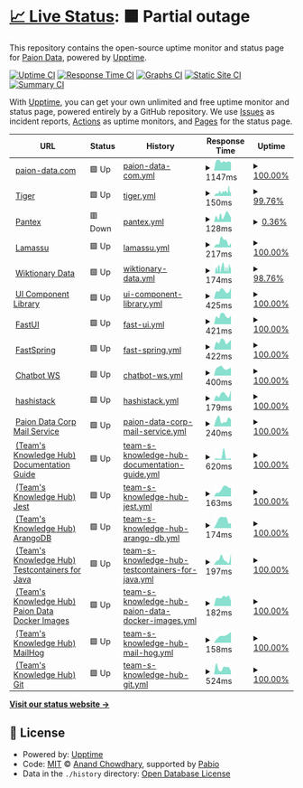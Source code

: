 # [📈 Live Status](https://status.paion-data.dev): <!--live status--> **🟧 Partial outage**

This repository contains the open-source uptime monitor and status page for [Paion Data](https://nexusgraph.com/), powered by [Upptime](https://github.com/upptime/upptime).

[![Uptime CI](https://github.com/paion-data/service-status/workflows/Uptime%20CI/badge.svg)](https://github.com/paion-data/service-status/actions?query=workflow%3A%22Uptime+CI%22)
[![Response Time CI](https://github.com/paion-data/service-status/workflows/Response%20Time%20CI/badge.svg)](https://github.com/paion-data/service-status/actions?query=workflow%3A%22Response+Time+CI%22)
[![Graphs CI](https://github.com/paion-data/service-status/workflows/Graphs%20CI/badge.svg)](https://github.com/paion-data/service-status/actions?query=workflow%3A%22Graphs+CI%22)
[![Static Site CI](https://github.com/paion-data/service-status/workflows/Static%20Site%20CI/badge.svg)](https://github.com/paion-data/service-status/actions?query=workflow%3A%22Static+Site+CI%22)
[![Summary CI](https://github.com/paion-data/service-status/workflows/Summary%20CI/badge.svg)](https://github.com/paion-data/service-status/actions?query=workflow%3A%22Summary+CI%22)

With [Upptime](https://upptime.js.org), you can get your own unlimited and free uptime monitor and status page, powered entirely by a GitHub repository. We use [Issues](https://github.com/paion-data/service-status/issues) as incident reports, [Actions](https://github.com/paion-data/service-status/actions) as uptime monitors, and [Pages](https://status.paion-data.dev) for the status page.

<!--start: status pages-->
<!-- This summary is generated by Upptime (https://github.com/upptime/upptime) -->
<!-- Do not edit this manually, your changes will be overwritten -->
<!-- prettier-ignore -->
| URL | Status | History | Response Time | Uptime |
| --- | ------ | ------- | ------------- | ------ |
| <img alt="" src="https://icons.duckduckgo.com/ip3/paion-data.com.ico" height="13"> [paion-data.com](https://paion-data.com/) | 🟩 Up | [paion-data-com.yml](https://github.com/paion-data/service-status/commits/HEAD/history/paion-data-com.yml) | <details><summary><img alt="Response time graph" src="./graphs/paion-data-com/response-time-week.png" height="20"> 1147ms</summary><br><a href="https://status.paion-data.dev/history/paion-data-com"><img alt="Response time 1130" src="https://img.shields.io/endpoint?url=https%3A%2F%2Fraw.githubusercontent.com%2Fpaion-data%2Fservice-status%2FHEAD%2Fapi%2Fpaion-data-com%2Fresponse-time.json"></a><br><a href="https://status.paion-data.dev/history/paion-data-com"><img alt="24-hour response time 1195" src="https://img.shields.io/endpoint?url=https%3A%2F%2Fraw.githubusercontent.com%2Fpaion-data%2Fservice-status%2FHEAD%2Fapi%2Fpaion-data-com%2Fresponse-time-day.json"></a><br><a href="https://status.paion-data.dev/history/paion-data-com"><img alt="7-day response time 1147" src="https://img.shields.io/endpoint?url=https%3A%2F%2Fraw.githubusercontent.com%2Fpaion-data%2Fservice-status%2FHEAD%2Fapi%2Fpaion-data-com%2Fresponse-time-week.json"></a><br><a href="https://status.paion-data.dev/history/paion-data-com"><img alt="30-day response time 1117" src="https://img.shields.io/endpoint?url=https%3A%2F%2Fraw.githubusercontent.com%2Fpaion-data%2Fservice-status%2FHEAD%2Fapi%2Fpaion-data-com%2Fresponse-time-month.json"></a><br><a href="https://status.paion-data.dev/history/paion-data-com"><img alt="1-year response time 1130" src="https://img.shields.io/endpoint?url=https%3A%2F%2Fraw.githubusercontent.com%2Fpaion-data%2Fservice-status%2FHEAD%2Fapi%2Fpaion-data-com%2Fresponse-time-year.json"></a></details> | <details><summary><a href="https://status.paion-data.dev/history/paion-data-com">100.00%</a></summary><a href="https://status.paion-data.dev/history/paion-data-com"><img alt="All-time uptime 94.16%" src="https://img.shields.io/endpoint?url=https%3A%2F%2Fraw.githubusercontent.com%2Fpaion-data%2Fservice-status%2FHEAD%2Fapi%2Fpaion-data-com%2Fuptime.json"></a><br><a href="https://status.paion-data.dev/history/paion-data-com"><img alt="24-hour uptime 100.00%" src="https://img.shields.io/endpoint?url=https%3A%2F%2Fraw.githubusercontent.com%2Fpaion-data%2Fservice-status%2FHEAD%2Fapi%2Fpaion-data-com%2Fuptime-day.json"></a><br><a href="https://status.paion-data.dev/history/paion-data-com"><img alt="7-day uptime 100.00%" src="https://img.shields.io/endpoint?url=https%3A%2F%2Fraw.githubusercontent.com%2Fpaion-data%2Fservice-status%2FHEAD%2Fapi%2Fpaion-data-com%2Fuptime-week.json"></a><br><a href="https://status.paion-data.dev/history/paion-data-com"><img alt="30-day uptime 100.00%" src="https://img.shields.io/endpoint?url=https%3A%2F%2Fraw.githubusercontent.com%2Fpaion-data%2Fservice-status%2FHEAD%2Fapi%2Fpaion-data-com%2Fuptime-month.json"></a><br><a href="https://status.paion-data.dev/history/paion-data-com"><img alt="1-year uptime 94.16%" src="https://img.shields.io/endpoint?url=https%3A%2F%2Fraw.githubusercontent.com%2Fpaion-data%2Fservice-status%2FHEAD%2Fapi%2Fpaion-data-com%2Fuptime-year.json"></a></details>
| <img alt="" src="https://icons.duckduckgo.com/ip3/huggingface.co.ico" height="13"> [Tiger](https://huggingface.co/spaces/paion-data/tiger) | 🟩 Up | [tiger.yml](https://github.com/paion-data/service-status/commits/HEAD/history/tiger.yml) | <details><summary><img alt="Response time graph" src="./graphs/tiger/response-time-week.png" height="20"> 150ms</summary><br><a href="https://status.paion-data.dev/history/tiger"><img alt="Response time 271" src="https://img.shields.io/endpoint?url=https%3A%2F%2Fraw.githubusercontent.com%2Fpaion-data%2Fservice-status%2FHEAD%2Fapi%2Ftiger%2Fresponse-time.json"></a><br><a href="https://status.paion-data.dev/history/tiger"><img alt="24-hour response time 138" src="https://img.shields.io/endpoint?url=https%3A%2F%2Fraw.githubusercontent.com%2Fpaion-data%2Fservice-status%2FHEAD%2Fapi%2Ftiger%2Fresponse-time-day.json"></a><br><a href="https://status.paion-data.dev/history/tiger"><img alt="7-day response time 150" src="https://img.shields.io/endpoint?url=https%3A%2F%2Fraw.githubusercontent.com%2Fpaion-data%2Fservice-status%2FHEAD%2Fapi%2Ftiger%2Fresponse-time-week.json"></a><br><a href="https://status.paion-data.dev/history/tiger"><img alt="30-day response time 151" src="https://img.shields.io/endpoint?url=https%3A%2F%2Fraw.githubusercontent.com%2Fpaion-data%2Fservice-status%2FHEAD%2Fapi%2Ftiger%2Fresponse-time-month.json"></a><br><a href="https://status.paion-data.dev/history/tiger"><img alt="1-year response time 271" src="https://img.shields.io/endpoint?url=https%3A%2F%2Fraw.githubusercontent.com%2Fpaion-data%2Fservice-status%2FHEAD%2Fapi%2Ftiger%2Fresponse-time-year.json"></a></details> | <details><summary><a href="https://status.paion-data.dev/history/tiger">99.76%</a></summary><a href="https://status.paion-data.dev/history/tiger"><img alt="All-time uptime 99.58%" src="https://img.shields.io/endpoint?url=https%3A%2F%2Fraw.githubusercontent.com%2Fpaion-data%2Fservice-status%2FHEAD%2Fapi%2Ftiger%2Fuptime.json"></a><br><a href="https://status.paion-data.dev/history/tiger"><img alt="24-hour uptime 100.00%" src="https://img.shields.io/endpoint?url=https%3A%2F%2Fraw.githubusercontent.com%2Fpaion-data%2Fservice-status%2FHEAD%2Fapi%2Ftiger%2Fuptime-day.json"></a><br><a href="https://status.paion-data.dev/history/tiger"><img alt="7-day uptime 99.76%" src="https://img.shields.io/endpoint?url=https%3A%2F%2Fraw.githubusercontent.com%2Fpaion-data%2Fservice-status%2FHEAD%2Fapi%2Ftiger%2Fuptime-week.json"></a><br><a href="https://status.paion-data.dev/history/tiger"><img alt="30-day uptime 99.17%" src="https://img.shields.io/endpoint?url=https%3A%2F%2Fraw.githubusercontent.com%2Fpaion-data%2Fservice-status%2FHEAD%2Fapi%2Ftiger%2Fuptime-month.json"></a><br><a href="https://status.paion-data.dev/history/tiger"><img alt="1-year uptime 99.58%" src="https://img.shields.io/endpoint?url=https%3A%2F%2Fraw.githubusercontent.com%2Fpaion-data%2Fservice-status%2FHEAD%2Fapi%2Ftiger%2Fuptime-year.json"></a></details>
| <img alt="" src="https://icons.duckduckgo.com/ip3/paion-data-pantex.hf.space.ico" height="13"> [Pantex](https://paion-data-pantex.hf.space/gradio_api/call/tts) | 🟥 Down | [pantex.yml](https://github.com/paion-data/service-status/commits/HEAD/history/pantex.yml) | <details><summary><img alt="Response time graph" src="./graphs/pantex/response-time-week.png" height="20"> 128ms</summary><br><a href="https://status.paion-data.dev/history/pantex"><img alt="Response time 128" src="https://img.shields.io/endpoint?url=https%3A%2F%2Fraw.githubusercontent.com%2Fpaion-data%2Fservice-status%2FHEAD%2Fapi%2Fpantex%2Fresponse-time.json"></a><br><a href="https://status.paion-data.dev/history/pantex"><img alt="24-hour response time 128" src="https://img.shields.io/endpoint?url=https%3A%2F%2Fraw.githubusercontent.com%2Fpaion-data%2Fservice-status%2FHEAD%2Fapi%2Fpantex%2Fresponse-time-day.json"></a><br><a href="https://status.paion-data.dev/history/pantex"><img alt="7-day response time 128" src="https://img.shields.io/endpoint?url=https%3A%2F%2Fraw.githubusercontent.com%2Fpaion-data%2Fservice-status%2FHEAD%2Fapi%2Fpantex%2Fresponse-time-week.json"></a><br><a href="https://status.paion-data.dev/history/pantex"><img alt="30-day response time 128" src="https://img.shields.io/endpoint?url=https%3A%2F%2Fraw.githubusercontent.com%2Fpaion-data%2Fservice-status%2FHEAD%2Fapi%2Fpantex%2Fresponse-time-month.json"></a><br><a href="https://status.paion-data.dev/history/pantex"><img alt="1-year response time 128" src="https://img.shields.io/endpoint?url=https%3A%2F%2Fraw.githubusercontent.com%2Fpaion-data%2Fservice-status%2FHEAD%2Fapi%2Fpantex%2Fresponse-time-year.json"></a></details> | <details><summary><a href="https://status.paion-data.dev/history/pantex">0.36%</a></summary><a href="https://status.paion-data.dev/history/pantex"><img alt="All-time uptime 0.36%" src="https://img.shields.io/endpoint?url=https%3A%2F%2Fraw.githubusercontent.com%2Fpaion-data%2Fservice-status%2FHEAD%2Fapi%2Fpantex%2Fuptime.json"></a><br><a href="https://status.paion-data.dev/history/pantex"><img alt="24-hour uptime 0.36%" src="https://img.shields.io/endpoint?url=https%3A%2F%2Fraw.githubusercontent.com%2Fpaion-data%2Fservice-status%2FHEAD%2Fapi%2Fpantex%2Fuptime-day.json"></a><br><a href="https://status.paion-data.dev/history/pantex"><img alt="7-day uptime 0.36%" src="https://img.shields.io/endpoint?url=https%3A%2F%2Fraw.githubusercontent.com%2Fpaion-data%2Fservice-status%2FHEAD%2Fapi%2Fpantex%2Fuptime-week.json"></a><br><a href="https://status.paion-data.dev/history/pantex"><img alt="30-day uptime 0.36%" src="https://img.shields.io/endpoint?url=https%3A%2F%2Fraw.githubusercontent.com%2Fpaion-data%2Fservice-status%2FHEAD%2Fapi%2Fpantex%2Fuptime-month.json"></a><br><a href="https://status.paion-data.dev/history/pantex"><img alt="1-year uptime 0.36%" src="https://img.shields.io/endpoint?url=https%3A%2F%2Fraw.githubusercontent.com%2Fpaion-data%2Fservice-status%2FHEAD%2Fapi%2Fpantex%2Fuptime-year.json"></a></details>
| <img alt="" src="https://huggingface.co/favicon.ico" height="13"> [Lamassu](https://paion-data-lamassu.hf.space/gradio_api/call/predict) | 🟩 Up | [lamassu.yml](https://github.com/paion-data/service-status/commits/HEAD/history/lamassu.yml) | <details><summary><img alt="Response time graph" src="./graphs/lamassu/response-time-week.png" height="20"> 217ms</summary><br><a href="https://status.paion-data.dev/history/lamassu"><img alt="Response time 236" src="https://img.shields.io/endpoint?url=https%3A%2F%2Fraw.githubusercontent.com%2Fpaion-data%2Fservice-status%2FHEAD%2Fapi%2Flamassu%2Fresponse-time.json"></a><br><a href="https://status.paion-data.dev/history/lamassu"><img alt="24-hour response time 133" src="https://img.shields.io/endpoint?url=https%3A%2F%2Fraw.githubusercontent.com%2Fpaion-data%2Fservice-status%2FHEAD%2Fapi%2Flamassu%2Fresponse-time-day.json"></a><br><a href="https://status.paion-data.dev/history/lamassu"><img alt="7-day response time 217" src="https://img.shields.io/endpoint?url=https%3A%2F%2Fraw.githubusercontent.com%2Fpaion-data%2Fservice-status%2FHEAD%2Fapi%2Flamassu%2Fresponse-time-week.json"></a><br><a href="https://status.paion-data.dev/history/lamassu"><img alt="30-day response time 191" src="https://img.shields.io/endpoint?url=https%3A%2F%2Fraw.githubusercontent.com%2Fpaion-data%2Fservice-status%2FHEAD%2Fapi%2Flamassu%2Fresponse-time-month.json"></a><br><a href="https://status.paion-data.dev/history/lamassu"><img alt="1-year response time 236" src="https://img.shields.io/endpoint?url=https%3A%2F%2Fraw.githubusercontent.com%2Fpaion-data%2Fservice-status%2FHEAD%2Fapi%2Flamassu%2Fresponse-time-year.json"></a></details> | <details><summary><a href="https://status.paion-data.dev/history/lamassu">100.00%</a></summary><a href="https://status.paion-data.dev/history/lamassu"><img alt="All-time uptime 99.65%" src="https://img.shields.io/endpoint?url=https%3A%2F%2Fraw.githubusercontent.com%2Fpaion-data%2Fservice-status%2FHEAD%2Fapi%2Flamassu%2Fuptime.json"></a><br><a href="https://status.paion-data.dev/history/lamassu"><img alt="24-hour uptime 100.00%" src="https://img.shields.io/endpoint?url=https%3A%2F%2Fraw.githubusercontent.com%2Fpaion-data%2Fservice-status%2FHEAD%2Fapi%2Flamassu%2Fuptime-day.json"></a><br><a href="https://status.paion-data.dev/history/lamassu"><img alt="7-day uptime 100.00%" src="https://img.shields.io/endpoint?url=https%3A%2F%2Fraw.githubusercontent.com%2Fpaion-data%2Fservice-status%2FHEAD%2Fapi%2Flamassu%2Fuptime-week.json"></a><br><a href="https://status.paion-data.dev/history/lamassu"><img alt="30-day uptime 100.00%" src="https://img.shields.io/endpoint?url=https%3A%2F%2Fraw.githubusercontent.com%2Fpaion-data%2Fservice-status%2FHEAD%2Fapi%2Flamassu%2Fuptime-month.json"></a><br><a href="https://status.paion-data.dev/history/lamassu"><img alt="1-year uptime 99.65%" src="https://img.shields.io/endpoint?url=https%3A%2F%2Fraw.githubusercontent.com%2Fpaion-data%2Fservice-status%2FHEAD%2Fapi%2Flamassu%2Fuptime-year.json"></a></details>
| <img alt="" src="https://icons.duckduckgo.com/ip3/huggingface.co.ico" height="13"> [Wiktionary Data](https://huggingface.co/datasets/paion-data/wiktionary-data) | 🟩 Up | [wiktionary-data.yml](https://github.com/paion-data/service-status/commits/HEAD/history/wiktionary-data.yml) | <details><summary><img alt="Response time graph" src="./graphs/wiktionary-data/response-time-week.png" height="20"> 174ms</summary><br><a href="https://status.paion-data.dev/history/wiktionary-data"><img alt="Response time 237" src="https://img.shields.io/endpoint?url=https%3A%2F%2Fraw.githubusercontent.com%2Fpaion-data%2Fservice-status%2FHEAD%2Fapi%2Fwiktionary-data%2Fresponse-time.json"></a><br><a href="https://status.paion-data.dev/history/wiktionary-data"><img alt="24-hour response time 171" src="https://img.shields.io/endpoint?url=https%3A%2F%2Fraw.githubusercontent.com%2Fpaion-data%2Fservice-status%2FHEAD%2Fapi%2Fwiktionary-data%2Fresponse-time-day.json"></a><br><a href="https://status.paion-data.dev/history/wiktionary-data"><img alt="7-day response time 174" src="https://img.shields.io/endpoint?url=https%3A%2F%2Fraw.githubusercontent.com%2Fpaion-data%2Fservice-status%2FHEAD%2Fapi%2Fwiktionary-data%2Fresponse-time-week.json"></a><br><a href="https://status.paion-data.dev/history/wiktionary-data"><img alt="30-day response time 155" src="https://img.shields.io/endpoint?url=https%3A%2F%2Fraw.githubusercontent.com%2Fpaion-data%2Fservice-status%2FHEAD%2Fapi%2Fwiktionary-data%2Fresponse-time-month.json"></a><br><a href="https://status.paion-data.dev/history/wiktionary-data"><img alt="1-year response time 237" src="https://img.shields.io/endpoint?url=https%3A%2F%2Fraw.githubusercontent.com%2Fpaion-data%2Fservice-status%2FHEAD%2Fapi%2Fwiktionary-data%2Fresponse-time-year.json"></a></details> | <details><summary><a href="https://status.paion-data.dev/history/wiktionary-data">98.76%</a></summary><a href="https://status.paion-data.dev/history/wiktionary-data"><img alt="All-time uptime 99.50%" src="https://img.shields.io/endpoint?url=https%3A%2F%2Fraw.githubusercontent.com%2Fpaion-data%2Fservice-status%2FHEAD%2Fapi%2Fwiktionary-data%2Fuptime.json"></a><br><a href="https://status.paion-data.dev/history/wiktionary-data"><img alt="24-hour uptime 100.00%" src="https://img.shields.io/endpoint?url=https%3A%2F%2Fraw.githubusercontent.com%2Fpaion-data%2Fservice-status%2FHEAD%2Fapi%2Fwiktionary-data%2Fuptime-day.json"></a><br><a href="https://status.paion-data.dev/history/wiktionary-data"><img alt="7-day uptime 98.76%" src="https://img.shields.io/endpoint?url=https%3A%2F%2Fraw.githubusercontent.com%2Fpaion-data%2Fservice-status%2FHEAD%2Fapi%2Fwiktionary-data%2Fuptime-week.json"></a><br><a href="https://status.paion-data.dev/history/wiktionary-data"><img alt="30-day uptime 98.94%" src="https://img.shields.io/endpoint?url=https%3A%2F%2Fraw.githubusercontent.com%2Fpaion-data%2Fservice-status%2FHEAD%2Fapi%2Fwiktionary-data%2Fuptime-month.json"></a><br><a href="https://status.paion-data.dev/history/wiktionary-data"><img alt="1-year uptime 99.50%" src="https://img.shields.io/endpoint?url=https%3A%2F%2Fraw.githubusercontent.com%2Fpaion-data%2Fservice-status%2FHEAD%2Fapi%2Fwiktionary-data%2Fuptime-year.json"></a></details>
| <img alt="" src="https://icons.duckduckgo.com/ip3/ui.paion-data.com.ico" height="13"> [UI Component Library](https://ui.paion-data.com/) | 🟩 Up | [ui-component-library.yml](https://github.com/paion-data/service-status/commits/HEAD/history/ui-component-library.yml) | <details><summary><img alt="Response time graph" src="./graphs/ui-component-library/response-time-week.png" height="20"> 425ms</summary><br><a href="https://status.paion-data.dev/history/ui-component-library"><img alt="Response time 430" src="https://img.shields.io/endpoint?url=https%3A%2F%2Fraw.githubusercontent.com%2Fpaion-data%2Fservice-status%2FHEAD%2Fapi%2Fui-component-library%2Fresponse-time.json"></a><br><a href="https://status.paion-data.dev/history/ui-component-library"><img alt="24-hour response time 479" src="https://img.shields.io/endpoint?url=https%3A%2F%2Fraw.githubusercontent.com%2Fpaion-data%2Fservice-status%2FHEAD%2Fapi%2Fui-component-library%2Fresponse-time-day.json"></a><br><a href="https://status.paion-data.dev/history/ui-component-library"><img alt="7-day response time 425" src="https://img.shields.io/endpoint?url=https%3A%2F%2Fraw.githubusercontent.com%2Fpaion-data%2Fservice-status%2FHEAD%2Fapi%2Fui-component-library%2Fresponse-time-week.json"></a><br><a href="https://status.paion-data.dev/history/ui-component-library"><img alt="30-day response time 449" src="https://img.shields.io/endpoint?url=https%3A%2F%2Fraw.githubusercontent.com%2Fpaion-data%2Fservice-status%2FHEAD%2Fapi%2Fui-component-library%2Fresponse-time-month.json"></a><br><a href="https://status.paion-data.dev/history/ui-component-library"><img alt="1-year response time 430" src="https://img.shields.io/endpoint?url=https%3A%2F%2Fraw.githubusercontent.com%2Fpaion-data%2Fservice-status%2FHEAD%2Fapi%2Fui-component-library%2Fresponse-time-year.json"></a></details> | <details><summary><a href="https://status.paion-data.dev/history/ui-component-library">100.00%</a></summary><a href="https://status.paion-data.dev/history/ui-component-library"><img alt="All-time uptime 100.00%" src="https://img.shields.io/endpoint?url=https%3A%2F%2Fraw.githubusercontent.com%2Fpaion-data%2Fservice-status%2FHEAD%2Fapi%2Fui-component-library%2Fuptime.json"></a><br><a href="https://status.paion-data.dev/history/ui-component-library"><img alt="24-hour uptime 100.00%" src="https://img.shields.io/endpoint?url=https%3A%2F%2Fraw.githubusercontent.com%2Fpaion-data%2Fservice-status%2FHEAD%2Fapi%2Fui-component-library%2Fuptime-day.json"></a><br><a href="https://status.paion-data.dev/history/ui-component-library"><img alt="7-day uptime 100.00%" src="https://img.shields.io/endpoint?url=https%3A%2F%2Fraw.githubusercontent.com%2Fpaion-data%2Fservice-status%2FHEAD%2Fapi%2Fui-component-library%2Fuptime-week.json"></a><br><a href="https://status.paion-data.dev/history/ui-component-library"><img alt="30-day uptime 100.00%" src="https://img.shields.io/endpoint?url=https%3A%2F%2Fraw.githubusercontent.com%2Fpaion-data%2Fservice-status%2FHEAD%2Fapi%2Fui-component-library%2Fuptime-month.json"></a><br><a href="https://status.paion-data.dev/history/ui-component-library"><img alt="1-year uptime 100.00%" src="https://img.shields.io/endpoint?url=https%3A%2F%2Fraw.githubusercontent.com%2Fpaion-data%2Fservice-status%2FHEAD%2Fapi%2Fui-component-library%2Fuptime-year.json"></a></details>
| <img alt="" src="https://icons.duckduckgo.com/ip3/fastui.paion-data.com.ico" height="13"> [FastUI](https://fastui.paion-data.com/) | 🟩 Up | [fast-ui.yml](https://github.com/paion-data/service-status/commits/HEAD/history/fast-ui.yml) | <details><summary><img alt="Response time graph" src="./graphs/fast-ui/response-time-week.png" height="20"> 421ms</summary><br><a href="https://status.paion-data.dev/history/fast-ui"><img alt="Response time 449" src="https://img.shields.io/endpoint?url=https%3A%2F%2Fraw.githubusercontent.com%2Fpaion-data%2Fservice-status%2FHEAD%2Fapi%2Ffast-ui%2Fresponse-time.json"></a><br><a href="https://status.paion-data.dev/history/fast-ui"><img alt="24-hour response time 394" src="https://img.shields.io/endpoint?url=https%3A%2F%2Fraw.githubusercontent.com%2Fpaion-data%2Fservice-status%2FHEAD%2Fapi%2Ffast-ui%2Fresponse-time-day.json"></a><br><a href="https://status.paion-data.dev/history/fast-ui"><img alt="7-day response time 421" src="https://img.shields.io/endpoint?url=https%3A%2F%2Fraw.githubusercontent.com%2Fpaion-data%2Fservice-status%2FHEAD%2Fapi%2Ffast-ui%2Fresponse-time-week.json"></a><br><a href="https://status.paion-data.dev/history/fast-ui"><img alt="30-day response time 423" src="https://img.shields.io/endpoint?url=https%3A%2F%2Fraw.githubusercontent.com%2Fpaion-data%2Fservice-status%2FHEAD%2Fapi%2Ffast-ui%2Fresponse-time-month.json"></a><br><a href="https://status.paion-data.dev/history/fast-ui"><img alt="1-year response time 449" src="https://img.shields.io/endpoint?url=https%3A%2F%2Fraw.githubusercontent.com%2Fpaion-data%2Fservice-status%2FHEAD%2Fapi%2Ffast-ui%2Fresponse-time-year.json"></a></details> | <details><summary><a href="https://status.paion-data.dev/history/fast-ui">100.00%</a></summary><a href="https://status.paion-data.dev/history/fast-ui"><img alt="All-time uptime 100.00%" src="https://img.shields.io/endpoint?url=https%3A%2F%2Fraw.githubusercontent.com%2Fpaion-data%2Fservice-status%2FHEAD%2Fapi%2Ffast-ui%2Fuptime.json"></a><br><a href="https://status.paion-data.dev/history/fast-ui"><img alt="24-hour uptime 100.00%" src="https://img.shields.io/endpoint?url=https%3A%2F%2Fraw.githubusercontent.com%2Fpaion-data%2Fservice-status%2FHEAD%2Fapi%2Ffast-ui%2Fuptime-day.json"></a><br><a href="https://status.paion-data.dev/history/fast-ui"><img alt="7-day uptime 100.00%" src="https://img.shields.io/endpoint?url=https%3A%2F%2Fraw.githubusercontent.com%2Fpaion-data%2Fservice-status%2FHEAD%2Fapi%2Ffast-ui%2Fuptime-week.json"></a><br><a href="https://status.paion-data.dev/history/fast-ui"><img alt="30-day uptime 100.00%" src="https://img.shields.io/endpoint?url=https%3A%2F%2Fraw.githubusercontent.com%2Fpaion-data%2Fservice-status%2FHEAD%2Fapi%2Ffast-ui%2Fuptime-month.json"></a><br><a href="https://status.paion-data.dev/history/fast-ui"><img alt="1-year uptime 100.00%" src="https://img.shields.io/endpoint?url=https%3A%2F%2Fraw.githubusercontent.com%2Fpaion-data%2Fservice-status%2FHEAD%2Fapi%2Ffast-ui%2Fuptime-year.json"></a></details>
| <img alt="" src="https://icons.duckduckgo.com/ip3/fastspring.paion-data.com.ico" height="13"> [FastSpring](https://fastspring.paion-data.com/) | 🟩 Up | [fast-spring.yml](https://github.com/paion-data/service-status/commits/HEAD/history/fast-spring.yml) | <details><summary><img alt="Response time graph" src="./graphs/fast-spring/response-time-week.png" height="20"> 422ms</summary><br><a href="https://status.paion-data.dev/history/fast-spring"><img alt="Response time 439" src="https://img.shields.io/endpoint?url=https%3A%2F%2Fraw.githubusercontent.com%2Fpaion-data%2Fservice-status%2FHEAD%2Fapi%2Ffast-spring%2Fresponse-time.json"></a><br><a href="https://status.paion-data.dev/history/fast-spring"><img alt="24-hour response time 446" src="https://img.shields.io/endpoint?url=https%3A%2F%2Fraw.githubusercontent.com%2Fpaion-data%2Fservice-status%2FHEAD%2Fapi%2Ffast-spring%2Fresponse-time-day.json"></a><br><a href="https://status.paion-data.dev/history/fast-spring"><img alt="7-day response time 422" src="https://img.shields.io/endpoint?url=https%3A%2F%2Fraw.githubusercontent.com%2Fpaion-data%2Fservice-status%2FHEAD%2Fapi%2Ffast-spring%2Fresponse-time-week.json"></a><br><a href="https://status.paion-data.dev/history/fast-spring"><img alt="30-day response time 434" src="https://img.shields.io/endpoint?url=https%3A%2F%2Fraw.githubusercontent.com%2Fpaion-data%2Fservice-status%2FHEAD%2Fapi%2Ffast-spring%2Fresponse-time-month.json"></a><br><a href="https://status.paion-data.dev/history/fast-spring"><img alt="1-year response time 439" src="https://img.shields.io/endpoint?url=https%3A%2F%2Fraw.githubusercontent.com%2Fpaion-data%2Fservice-status%2FHEAD%2Fapi%2Ffast-spring%2Fresponse-time-year.json"></a></details> | <details><summary><a href="https://status.paion-data.dev/history/fast-spring">100.00%</a></summary><a href="https://status.paion-data.dev/history/fast-spring"><img alt="All-time uptime 100.00%" src="https://img.shields.io/endpoint?url=https%3A%2F%2Fraw.githubusercontent.com%2Fpaion-data%2Fservice-status%2FHEAD%2Fapi%2Ffast-spring%2Fuptime.json"></a><br><a href="https://status.paion-data.dev/history/fast-spring"><img alt="24-hour uptime 100.00%" src="https://img.shields.io/endpoint?url=https%3A%2F%2Fraw.githubusercontent.com%2Fpaion-data%2Fservice-status%2FHEAD%2Fapi%2Ffast-spring%2Fuptime-day.json"></a><br><a href="https://status.paion-data.dev/history/fast-spring"><img alt="7-day uptime 100.00%" src="https://img.shields.io/endpoint?url=https%3A%2F%2Fraw.githubusercontent.com%2Fpaion-data%2Fservice-status%2FHEAD%2Fapi%2Ffast-spring%2Fuptime-week.json"></a><br><a href="https://status.paion-data.dev/history/fast-spring"><img alt="30-day uptime 100.00%" src="https://img.shields.io/endpoint?url=https%3A%2F%2Fraw.githubusercontent.com%2Fpaion-data%2Fservice-status%2FHEAD%2Fapi%2Ffast-spring%2Fuptime-month.json"></a><br><a href="https://status.paion-data.dev/history/fast-spring"><img alt="1-year uptime 100.00%" src="https://img.shields.io/endpoint?url=https%3A%2F%2Fraw.githubusercontent.com%2Fpaion-data%2Fservice-status%2FHEAD%2Fapi%2Ffast-spring%2Fuptime-year.json"></a></details>
| <img alt="" src="https://icons.duckduckgo.com/ip3/chatbot.paion-data.com.ico" height="13"> [Chatbot WS](https://chatbot.paion-data.com/) | 🟩 Up | [chatbot-ws.yml](https://github.com/paion-data/service-status/commits/HEAD/history/chatbot-ws.yml) | <details><summary><img alt="Response time graph" src="./graphs/chatbot-ws/response-time-week.png" height="20"> 400ms</summary><br><a href="https://status.paion-data.dev/history/chatbot-ws"><img alt="Response time 429" src="https://img.shields.io/endpoint?url=https%3A%2F%2Fraw.githubusercontent.com%2Fpaion-data%2Fservice-status%2FHEAD%2Fapi%2Fchatbot-ws%2Fresponse-time.json"></a><br><a href="https://status.paion-data.dev/history/chatbot-ws"><img alt="24-hour response time 409" src="https://img.shields.io/endpoint?url=https%3A%2F%2Fraw.githubusercontent.com%2Fpaion-data%2Fservice-status%2FHEAD%2Fapi%2Fchatbot-ws%2Fresponse-time-day.json"></a><br><a href="https://status.paion-data.dev/history/chatbot-ws"><img alt="7-day response time 400" src="https://img.shields.io/endpoint?url=https%3A%2F%2Fraw.githubusercontent.com%2Fpaion-data%2Fservice-status%2FHEAD%2Fapi%2Fchatbot-ws%2Fresponse-time-week.json"></a><br><a href="https://status.paion-data.dev/history/chatbot-ws"><img alt="30-day response time 424" src="https://img.shields.io/endpoint?url=https%3A%2F%2Fraw.githubusercontent.com%2Fpaion-data%2Fservice-status%2FHEAD%2Fapi%2Fchatbot-ws%2Fresponse-time-month.json"></a><br><a href="https://status.paion-data.dev/history/chatbot-ws"><img alt="1-year response time 429" src="https://img.shields.io/endpoint?url=https%3A%2F%2Fraw.githubusercontent.com%2Fpaion-data%2Fservice-status%2FHEAD%2Fapi%2Fchatbot-ws%2Fresponse-time-year.json"></a></details> | <details><summary><a href="https://status.paion-data.dev/history/chatbot-ws">100.00%</a></summary><a href="https://status.paion-data.dev/history/chatbot-ws"><img alt="All-time uptime 100.00%" src="https://img.shields.io/endpoint?url=https%3A%2F%2Fraw.githubusercontent.com%2Fpaion-data%2Fservice-status%2FHEAD%2Fapi%2Fchatbot-ws%2Fuptime.json"></a><br><a href="https://status.paion-data.dev/history/chatbot-ws"><img alt="24-hour uptime 100.00%" src="https://img.shields.io/endpoint?url=https%3A%2F%2Fraw.githubusercontent.com%2Fpaion-data%2Fservice-status%2FHEAD%2Fapi%2Fchatbot-ws%2Fuptime-day.json"></a><br><a href="https://status.paion-data.dev/history/chatbot-ws"><img alt="7-day uptime 100.00%" src="https://img.shields.io/endpoint?url=https%3A%2F%2Fraw.githubusercontent.com%2Fpaion-data%2Fservice-status%2FHEAD%2Fapi%2Fchatbot-ws%2Fuptime-week.json"></a><br><a href="https://status.paion-data.dev/history/chatbot-ws"><img alt="30-day uptime 100.00%" src="https://img.shields.io/endpoint?url=https%3A%2F%2Fraw.githubusercontent.com%2Fpaion-data%2Fservice-status%2FHEAD%2Fapi%2Fchatbot-ws%2Fuptime-month.json"></a><br><a href="https://status.paion-data.dev/history/chatbot-ws"><img alt="1-year uptime 100.00%" src="https://img.shields.io/endpoint?url=https%3A%2F%2Fraw.githubusercontent.com%2Fpaion-data%2Fservice-status%2FHEAD%2Fapi%2Fchatbot-ws%2Fuptime-year.json"></a></details>
| <img alt="" src="https://icons.duckduckgo.com/ip3/hashistack.paion-data.dev.ico" height="13"> [hashistack](https://hashistack.paion-data.dev/) | 🟩 Up | [hashistack.yml](https://github.com/paion-data/service-status/commits/HEAD/history/hashistack.yml) | <details><summary><img alt="Response time graph" src="./graphs/hashistack/response-time-week.png" height="20"> 179ms</summary><br><a href="https://status.paion-data.dev/history/hashistack"><img alt="Response time 200" src="https://img.shields.io/endpoint?url=https%3A%2F%2Fraw.githubusercontent.com%2Fpaion-data%2Fservice-status%2FHEAD%2Fapi%2Fhashistack%2Fresponse-time.json"></a><br><a href="https://status.paion-data.dev/history/hashistack"><img alt="24-hour response time 252" src="https://img.shields.io/endpoint?url=https%3A%2F%2Fraw.githubusercontent.com%2Fpaion-data%2Fservice-status%2FHEAD%2Fapi%2Fhashistack%2Fresponse-time-day.json"></a><br><a href="https://status.paion-data.dev/history/hashistack"><img alt="7-day response time 179" src="https://img.shields.io/endpoint?url=https%3A%2F%2Fraw.githubusercontent.com%2Fpaion-data%2Fservice-status%2FHEAD%2Fapi%2Fhashistack%2Fresponse-time-week.json"></a><br><a href="https://status.paion-data.dev/history/hashistack"><img alt="30-day response time 201" src="https://img.shields.io/endpoint?url=https%3A%2F%2Fraw.githubusercontent.com%2Fpaion-data%2Fservice-status%2FHEAD%2Fapi%2Fhashistack%2Fresponse-time-month.json"></a><br><a href="https://status.paion-data.dev/history/hashistack"><img alt="1-year response time 200" src="https://img.shields.io/endpoint?url=https%3A%2F%2Fraw.githubusercontent.com%2Fpaion-data%2Fservice-status%2FHEAD%2Fapi%2Fhashistack%2Fresponse-time-year.json"></a></details> | <details><summary><a href="https://status.paion-data.dev/history/hashistack">100.00%</a></summary><a href="https://status.paion-data.dev/history/hashistack"><img alt="All-time uptime 100.00%" src="https://img.shields.io/endpoint?url=https%3A%2F%2Fraw.githubusercontent.com%2Fpaion-data%2Fservice-status%2FHEAD%2Fapi%2Fhashistack%2Fuptime.json"></a><br><a href="https://status.paion-data.dev/history/hashistack"><img alt="24-hour uptime 100.00%" src="https://img.shields.io/endpoint?url=https%3A%2F%2Fraw.githubusercontent.com%2Fpaion-data%2Fservice-status%2FHEAD%2Fapi%2Fhashistack%2Fuptime-day.json"></a><br><a href="https://status.paion-data.dev/history/hashistack"><img alt="7-day uptime 100.00%" src="https://img.shields.io/endpoint?url=https%3A%2F%2Fraw.githubusercontent.com%2Fpaion-data%2Fservice-status%2FHEAD%2Fapi%2Fhashistack%2Fuptime-week.json"></a><br><a href="https://status.paion-data.dev/history/hashistack"><img alt="30-day uptime 100.00%" src="https://img.shields.io/endpoint?url=https%3A%2F%2Fraw.githubusercontent.com%2Fpaion-data%2Fservice-status%2FHEAD%2Fapi%2Fhashistack%2Fuptime-month.json"></a><br><a href="https://status.paion-data.dev/history/hashistack"><img alt="1-year uptime 100.00%" src="https://img.shields.io/endpoint?url=https%3A%2F%2Fraw.githubusercontent.com%2Fpaion-data%2Fservice-status%2FHEAD%2Fapi%2Fhashistack%2Fuptime-year.json"></a></details>
| <img alt="" src="https://avatars.githubusercontent.com/u/15187237?s=200&v=4" height="13"> [Paion Data Corp Mail Service](https://mail.paion-data.dev/) | 🟩 Up | [paion-data-corp-mail-service.yml](https://github.com/paion-data/service-status/commits/HEAD/history/paion-data-corp-mail-service.yml) | <details><summary><img alt="Response time graph" src="./graphs/paion-data-corp-mail-service/response-time-week.png" height="20"> 240ms</summary><br><a href="https://status.paion-data.dev/history/paion-data-corp-mail-service"><img alt="Response time 278" src="https://img.shields.io/endpoint?url=https%3A%2F%2Fraw.githubusercontent.com%2Fpaion-data%2Fservice-status%2FHEAD%2Fapi%2Fpaion-data-corp-mail-service%2Fresponse-time.json"></a><br><a href="https://status.paion-data.dev/history/paion-data-corp-mail-service"><img alt="24-hour response time 289" src="https://img.shields.io/endpoint?url=https%3A%2F%2Fraw.githubusercontent.com%2Fpaion-data%2Fservice-status%2FHEAD%2Fapi%2Fpaion-data-corp-mail-service%2Fresponse-time-day.json"></a><br><a href="https://status.paion-data.dev/history/paion-data-corp-mail-service"><img alt="7-day response time 240" src="https://img.shields.io/endpoint?url=https%3A%2F%2Fraw.githubusercontent.com%2Fpaion-data%2Fservice-status%2FHEAD%2Fapi%2Fpaion-data-corp-mail-service%2Fresponse-time-week.json"></a><br><a href="https://status.paion-data.dev/history/paion-data-corp-mail-service"><img alt="30-day response time 294" src="https://img.shields.io/endpoint?url=https%3A%2F%2Fraw.githubusercontent.com%2Fpaion-data%2Fservice-status%2FHEAD%2Fapi%2Fpaion-data-corp-mail-service%2Fresponse-time-month.json"></a><br><a href="https://status.paion-data.dev/history/paion-data-corp-mail-service"><img alt="1-year response time 278" src="https://img.shields.io/endpoint?url=https%3A%2F%2Fraw.githubusercontent.com%2Fpaion-data%2Fservice-status%2FHEAD%2Fapi%2Fpaion-data-corp-mail-service%2Fresponse-time-year.json"></a></details> | <details><summary><a href="https://status.paion-data.dev/history/paion-data-corp-mail-service">100.00%</a></summary><a href="https://status.paion-data.dev/history/paion-data-corp-mail-service"><img alt="All-time uptime 100.00%" src="https://img.shields.io/endpoint?url=https%3A%2F%2Fraw.githubusercontent.com%2Fpaion-data%2Fservice-status%2FHEAD%2Fapi%2Fpaion-data-corp-mail-service%2Fuptime.json"></a><br><a href="https://status.paion-data.dev/history/paion-data-corp-mail-service"><img alt="24-hour uptime 100.00%" src="https://img.shields.io/endpoint?url=https%3A%2F%2Fraw.githubusercontent.com%2Fpaion-data%2Fservice-status%2FHEAD%2Fapi%2Fpaion-data-corp-mail-service%2Fuptime-day.json"></a><br><a href="https://status.paion-data.dev/history/paion-data-corp-mail-service"><img alt="7-day uptime 100.00%" src="https://img.shields.io/endpoint?url=https%3A%2F%2Fraw.githubusercontent.com%2Fpaion-data%2Fservice-status%2FHEAD%2Fapi%2Fpaion-data-corp-mail-service%2Fuptime-week.json"></a><br><a href="https://status.paion-data.dev/history/paion-data-corp-mail-service"><img alt="30-day uptime 100.00%" src="https://img.shields.io/endpoint?url=https%3A%2F%2Fraw.githubusercontent.com%2Fpaion-data%2Fservice-status%2FHEAD%2Fapi%2Fpaion-data-corp-mail-service%2Fuptime-month.json"></a><br><a href="https://status.paion-data.dev/history/paion-data-corp-mail-service"><img alt="1-year uptime 100.00%" src="https://img.shields.io/endpoint?url=https%3A%2F%2Fraw.githubusercontent.com%2Fpaion-data%2Fservice-status%2FHEAD%2Fapi%2Fpaion-data-corp-mail-service%2Fuptime-year.json"></a></details>
| <img alt="" src="https://icons.duckduckgo.com/ip3/writethedocs.paion-data.dev.ico" height="13"> [(Team's Knowledge Hub) Documentation Guide](https://writethedocs.paion-data.dev/) | 🟩 Up | [team-s-knowledge-hub-documentation-guide.yml](https://github.com/paion-data/service-status/commits/HEAD/history/team-s-knowledge-hub-documentation-guide.yml) | <details><summary><img alt="Response time graph" src="./graphs/team-s-knowledge-hub-documentation-guide/response-time-week.png" height="20"> 620ms</summary><br><a href="https://status.paion-data.dev/history/team-s-knowledge-hub-documentation-guide"><img alt="Response time 401" src="https://img.shields.io/endpoint?url=https%3A%2F%2Fraw.githubusercontent.com%2Fpaion-data%2Fservice-status%2FHEAD%2Fapi%2Fteam-s-knowledge-hub-documentation-guide%2Fresponse-time.json"></a><br><a href="https://status.paion-data.dev/history/team-s-knowledge-hub-documentation-guide"><img alt="24-hour response time 340" src="https://img.shields.io/endpoint?url=https%3A%2F%2Fraw.githubusercontent.com%2Fpaion-data%2Fservice-status%2FHEAD%2Fapi%2Fteam-s-knowledge-hub-documentation-guide%2Fresponse-time-day.json"></a><br><a href="https://status.paion-data.dev/history/team-s-knowledge-hub-documentation-guide"><img alt="7-day response time 620" src="https://img.shields.io/endpoint?url=https%3A%2F%2Fraw.githubusercontent.com%2Fpaion-data%2Fservice-status%2FHEAD%2Fapi%2Fteam-s-knowledge-hub-documentation-guide%2Fresponse-time-week.json"></a><br><a href="https://status.paion-data.dev/history/team-s-knowledge-hub-documentation-guide"><img alt="30-day response time 401" src="https://img.shields.io/endpoint?url=https%3A%2F%2Fraw.githubusercontent.com%2Fpaion-data%2Fservice-status%2FHEAD%2Fapi%2Fteam-s-knowledge-hub-documentation-guide%2Fresponse-time-month.json"></a><br><a href="https://status.paion-data.dev/history/team-s-knowledge-hub-documentation-guide"><img alt="1-year response time 401" src="https://img.shields.io/endpoint?url=https%3A%2F%2Fraw.githubusercontent.com%2Fpaion-data%2Fservice-status%2FHEAD%2Fapi%2Fteam-s-knowledge-hub-documentation-guide%2Fresponse-time-year.json"></a></details> | <details><summary><a href="https://status.paion-data.dev/history/team-s-knowledge-hub-documentation-guide">100.00%</a></summary><a href="https://status.paion-data.dev/history/team-s-knowledge-hub-documentation-guide"><img alt="All-time uptime 100.00%" src="https://img.shields.io/endpoint?url=https%3A%2F%2Fraw.githubusercontent.com%2Fpaion-data%2Fservice-status%2FHEAD%2Fapi%2Fteam-s-knowledge-hub-documentation-guide%2Fuptime.json"></a><br><a href="https://status.paion-data.dev/history/team-s-knowledge-hub-documentation-guide"><img alt="24-hour uptime 100.00%" src="https://img.shields.io/endpoint?url=https%3A%2F%2Fraw.githubusercontent.com%2Fpaion-data%2Fservice-status%2FHEAD%2Fapi%2Fteam-s-knowledge-hub-documentation-guide%2Fuptime-day.json"></a><br><a href="https://status.paion-data.dev/history/team-s-knowledge-hub-documentation-guide"><img alt="7-day uptime 100.00%" src="https://img.shields.io/endpoint?url=https%3A%2F%2Fraw.githubusercontent.com%2Fpaion-data%2Fservice-status%2FHEAD%2Fapi%2Fteam-s-knowledge-hub-documentation-guide%2Fuptime-week.json"></a><br><a href="https://status.paion-data.dev/history/team-s-knowledge-hub-documentation-guide"><img alt="30-day uptime 100.00%" src="https://img.shields.io/endpoint?url=https%3A%2F%2Fraw.githubusercontent.com%2Fpaion-data%2Fservice-status%2FHEAD%2Fapi%2Fteam-s-knowledge-hub-documentation-guide%2Fuptime-month.json"></a><br><a href="https://status.paion-data.dev/history/team-s-knowledge-hub-documentation-guide"><img alt="1-year uptime 100.00%" src="https://img.shields.io/endpoint?url=https%3A%2F%2Fraw.githubusercontent.com%2Fpaion-data%2Fservice-status%2FHEAD%2Fapi%2Fteam-s-knowledge-hub-documentation-guide%2Fuptime-year.json"></a></details>
| <img alt="" src="https://icons.duckduckgo.com/ip3/jest.paion-data.dev.ico" height="13"> [(Team's Knowledge Hub) Jest](https://jest.paion-data.dev/) | 🟩 Up | [team-s-knowledge-hub-jest.yml](https://github.com/paion-data/service-status/commits/HEAD/history/team-s-knowledge-hub-jest.yml) | <details><summary><img alt="Response time graph" src="./graphs/team-s-knowledge-hub-jest/response-time-week.png" height="20"> 163ms</summary><br><a href="https://status.paion-data.dev/history/team-s-knowledge-hub-jest"><img alt="Response time 177" src="https://img.shields.io/endpoint?url=https%3A%2F%2Fraw.githubusercontent.com%2Fpaion-data%2Fservice-status%2FHEAD%2Fapi%2Fteam-s-knowledge-hub-jest%2Fresponse-time.json"></a><br><a href="https://status.paion-data.dev/history/team-s-knowledge-hub-jest"><img alt="24-hour response time 172" src="https://img.shields.io/endpoint?url=https%3A%2F%2Fraw.githubusercontent.com%2Fpaion-data%2Fservice-status%2FHEAD%2Fapi%2Fteam-s-knowledge-hub-jest%2Fresponse-time-day.json"></a><br><a href="https://status.paion-data.dev/history/team-s-knowledge-hub-jest"><img alt="7-day response time 163" src="https://img.shields.io/endpoint?url=https%3A%2F%2Fraw.githubusercontent.com%2Fpaion-data%2Fservice-status%2FHEAD%2Fapi%2Fteam-s-knowledge-hub-jest%2Fresponse-time-week.json"></a><br><a href="https://status.paion-data.dev/history/team-s-knowledge-hub-jest"><img alt="30-day response time 186" src="https://img.shields.io/endpoint?url=https%3A%2F%2Fraw.githubusercontent.com%2Fpaion-data%2Fservice-status%2FHEAD%2Fapi%2Fteam-s-knowledge-hub-jest%2Fresponse-time-month.json"></a><br><a href="https://status.paion-data.dev/history/team-s-knowledge-hub-jest"><img alt="1-year response time 177" src="https://img.shields.io/endpoint?url=https%3A%2F%2Fraw.githubusercontent.com%2Fpaion-data%2Fservice-status%2FHEAD%2Fapi%2Fteam-s-knowledge-hub-jest%2Fresponse-time-year.json"></a></details> | <details><summary><a href="https://status.paion-data.dev/history/team-s-knowledge-hub-jest">100.00%</a></summary><a href="https://status.paion-data.dev/history/team-s-knowledge-hub-jest"><img alt="All-time uptime 100.00%" src="https://img.shields.io/endpoint?url=https%3A%2F%2Fraw.githubusercontent.com%2Fpaion-data%2Fservice-status%2FHEAD%2Fapi%2Fteam-s-knowledge-hub-jest%2Fuptime.json"></a><br><a href="https://status.paion-data.dev/history/team-s-knowledge-hub-jest"><img alt="24-hour uptime 100.00%" src="https://img.shields.io/endpoint?url=https%3A%2F%2Fraw.githubusercontent.com%2Fpaion-data%2Fservice-status%2FHEAD%2Fapi%2Fteam-s-knowledge-hub-jest%2Fuptime-day.json"></a><br><a href="https://status.paion-data.dev/history/team-s-knowledge-hub-jest"><img alt="7-day uptime 100.00%" src="https://img.shields.io/endpoint?url=https%3A%2F%2Fraw.githubusercontent.com%2Fpaion-data%2Fservice-status%2FHEAD%2Fapi%2Fteam-s-knowledge-hub-jest%2Fuptime-week.json"></a><br><a href="https://status.paion-data.dev/history/team-s-knowledge-hub-jest"><img alt="30-day uptime 100.00%" src="https://img.shields.io/endpoint?url=https%3A%2F%2Fraw.githubusercontent.com%2Fpaion-data%2Fservice-status%2FHEAD%2Fapi%2Fteam-s-knowledge-hub-jest%2Fuptime-month.json"></a><br><a href="https://status.paion-data.dev/history/team-s-knowledge-hub-jest"><img alt="1-year uptime 100.00%" src="https://img.shields.io/endpoint?url=https%3A%2F%2Fraw.githubusercontent.com%2Fpaion-data%2Fservice-status%2FHEAD%2Fapi%2Fteam-s-knowledge-hub-jest%2Fuptime-year.json"></a></details>
| <img alt="" src="https://icons.duckduckgo.com/ip3/arango.paion-data.dev.ico" height="13"> [(Team's Knowledge Hub) ArangoDB](https://arango.paion-data.dev/) | 🟩 Up | [team-s-knowledge-hub-arango-db.yml](https://github.com/paion-data/service-status/commits/HEAD/history/team-s-knowledge-hub-arango-db.yml) | <details><summary><img alt="Response time graph" src="./graphs/team-s-knowledge-hub-arango-db/response-time-week.png" height="20"> 174ms</summary><br><a href="https://status.paion-data.dev/history/team-s-knowledge-hub-arango-db"><img alt="Response time 187" src="https://img.shields.io/endpoint?url=https%3A%2F%2Fraw.githubusercontent.com%2Fpaion-data%2Fservice-status%2FHEAD%2Fapi%2Fteam-s-knowledge-hub-arango-db%2Fresponse-time.json"></a><br><a href="https://status.paion-data.dev/history/team-s-knowledge-hub-arango-db"><img alt="24-hour response time 132" src="https://img.shields.io/endpoint?url=https%3A%2F%2Fraw.githubusercontent.com%2Fpaion-data%2Fservice-status%2FHEAD%2Fapi%2Fteam-s-knowledge-hub-arango-db%2Fresponse-time-day.json"></a><br><a href="https://status.paion-data.dev/history/team-s-knowledge-hub-arango-db"><img alt="7-day response time 174" src="https://img.shields.io/endpoint?url=https%3A%2F%2Fraw.githubusercontent.com%2Fpaion-data%2Fservice-status%2FHEAD%2Fapi%2Fteam-s-knowledge-hub-arango-db%2Fresponse-time-week.json"></a><br><a href="https://status.paion-data.dev/history/team-s-knowledge-hub-arango-db"><img alt="30-day response time 187" src="https://img.shields.io/endpoint?url=https%3A%2F%2Fraw.githubusercontent.com%2Fpaion-data%2Fservice-status%2FHEAD%2Fapi%2Fteam-s-knowledge-hub-arango-db%2Fresponse-time-month.json"></a><br><a href="https://status.paion-data.dev/history/team-s-knowledge-hub-arango-db"><img alt="1-year response time 187" src="https://img.shields.io/endpoint?url=https%3A%2F%2Fraw.githubusercontent.com%2Fpaion-data%2Fservice-status%2FHEAD%2Fapi%2Fteam-s-knowledge-hub-arango-db%2Fresponse-time-year.json"></a></details> | <details><summary><a href="https://status.paion-data.dev/history/team-s-knowledge-hub-arango-db">100.00%</a></summary><a href="https://status.paion-data.dev/history/team-s-knowledge-hub-arango-db"><img alt="All-time uptime 100.00%" src="https://img.shields.io/endpoint?url=https%3A%2F%2Fraw.githubusercontent.com%2Fpaion-data%2Fservice-status%2FHEAD%2Fapi%2Fteam-s-knowledge-hub-arango-db%2Fuptime.json"></a><br><a href="https://status.paion-data.dev/history/team-s-knowledge-hub-arango-db"><img alt="24-hour uptime 100.00%" src="https://img.shields.io/endpoint?url=https%3A%2F%2Fraw.githubusercontent.com%2Fpaion-data%2Fservice-status%2FHEAD%2Fapi%2Fteam-s-knowledge-hub-arango-db%2Fuptime-day.json"></a><br><a href="https://status.paion-data.dev/history/team-s-knowledge-hub-arango-db"><img alt="7-day uptime 100.00%" src="https://img.shields.io/endpoint?url=https%3A%2F%2Fraw.githubusercontent.com%2Fpaion-data%2Fservice-status%2FHEAD%2Fapi%2Fteam-s-knowledge-hub-arango-db%2Fuptime-week.json"></a><br><a href="https://status.paion-data.dev/history/team-s-knowledge-hub-arango-db"><img alt="30-day uptime 100.00%" src="https://img.shields.io/endpoint?url=https%3A%2F%2Fraw.githubusercontent.com%2Fpaion-data%2Fservice-status%2FHEAD%2Fapi%2Fteam-s-knowledge-hub-arango-db%2Fuptime-month.json"></a><br><a href="https://status.paion-data.dev/history/team-s-knowledge-hub-arango-db"><img alt="1-year uptime 100.00%" src="https://img.shields.io/endpoint?url=https%3A%2F%2Fraw.githubusercontent.com%2Fpaion-data%2Fservice-status%2FHEAD%2Fapi%2Fteam-s-knowledge-hub-arango-db%2Fuptime-year.json"></a></details>
| <img alt="" src="https://icons.duckduckgo.com/ip3/testcontainers-java.paion-data.dev.ico" height="13"> [(Team's Knowledge Hub) Testcontainers for Java](http://testcontainers-java.paion-data.dev/) | 🟩 Up | [team-s-knowledge-hub-testcontainers-for-java.yml](https://github.com/paion-data/service-status/commits/HEAD/history/team-s-knowledge-hub-testcontainers-for-java.yml) | <details><summary><img alt="Response time graph" src="./graphs/team-s-knowledge-hub-testcontainers-for-java/response-time-week.png" height="20"> 197ms</summary><br><a href="https://status.paion-data.dev/history/team-s-knowledge-hub-testcontainers-for-java"><img alt="Response time 165" src="https://img.shields.io/endpoint?url=https%3A%2F%2Fraw.githubusercontent.com%2Fpaion-data%2Fservice-status%2FHEAD%2Fapi%2Fteam-s-knowledge-hub-testcontainers-for-java%2Fresponse-time.json"></a><br><a href="https://status.paion-data.dev/history/team-s-knowledge-hub-testcontainers-for-java"><img alt="24-hour response time 290" src="https://img.shields.io/endpoint?url=https%3A%2F%2Fraw.githubusercontent.com%2Fpaion-data%2Fservice-status%2FHEAD%2Fapi%2Fteam-s-knowledge-hub-testcontainers-for-java%2Fresponse-time-day.json"></a><br><a href="https://status.paion-data.dev/history/team-s-knowledge-hub-testcontainers-for-java"><img alt="7-day response time 197" src="https://img.shields.io/endpoint?url=https%3A%2F%2Fraw.githubusercontent.com%2Fpaion-data%2Fservice-status%2FHEAD%2Fapi%2Fteam-s-knowledge-hub-testcontainers-for-java%2Fresponse-time-week.json"></a><br><a href="https://status.paion-data.dev/history/team-s-knowledge-hub-testcontainers-for-java"><img alt="30-day response time 171" src="https://img.shields.io/endpoint?url=https%3A%2F%2Fraw.githubusercontent.com%2Fpaion-data%2Fservice-status%2FHEAD%2Fapi%2Fteam-s-knowledge-hub-testcontainers-for-java%2Fresponse-time-month.json"></a><br><a href="https://status.paion-data.dev/history/team-s-knowledge-hub-testcontainers-for-java"><img alt="1-year response time 165" src="https://img.shields.io/endpoint?url=https%3A%2F%2Fraw.githubusercontent.com%2Fpaion-data%2Fservice-status%2FHEAD%2Fapi%2Fteam-s-knowledge-hub-testcontainers-for-java%2Fresponse-time-year.json"></a></details> | <details><summary><a href="https://status.paion-data.dev/history/team-s-knowledge-hub-testcontainers-for-java">100.00%</a></summary><a href="https://status.paion-data.dev/history/team-s-knowledge-hub-testcontainers-for-java"><img alt="All-time uptime 100.00%" src="https://img.shields.io/endpoint?url=https%3A%2F%2Fraw.githubusercontent.com%2Fpaion-data%2Fservice-status%2FHEAD%2Fapi%2Fteam-s-knowledge-hub-testcontainers-for-java%2Fuptime.json"></a><br><a href="https://status.paion-data.dev/history/team-s-knowledge-hub-testcontainers-for-java"><img alt="24-hour uptime 100.00%" src="https://img.shields.io/endpoint?url=https%3A%2F%2Fraw.githubusercontent.com%2Fpaion-data%2Fservice-status%2FHEAD%2Fapi%2Fteam-s-knowledge-hub-testcontainers-for-java%2Fuptime-day.json"></a><br><a href="https://status.paion-data.dev/history/team-s-knowledge-hub-testcontainers-for-java"><img alt="7-day uptime 100.00%" src="https://img.shields.io/endpoint?url=https%3A%2F%2Fraw.githubusercontent.com%2Fpaion-data%2Fservice-status%2FHEAD%2Fapi%2Fteam-s-knowledge-hub-testcontainers-for-java%2Fuptime-week.json"></a><br><a href="https://status.paion-data.dev/history/team-s-knowledge-hub-testcontainers-for-java"><img alt="30-day uptime 100.00%" src="https://img.shields.io/endpoint?url=https%3A%2F%2Fraw.githubusercontent.com%2Fpaion-data%2Fservice-status%2FHEAD%2Fapi%2Fteam-s-knowledge-hub-testcontainers-for-java%2Fuptime-month.json"></a><br><a href="https://status.paion-data.dev/history/team-s-knowledge-hub-testcontainers-for-java"><img alt="1-year uptime 100.00%" src="https://img.shields.io/endpoint?url=https%3A%2F%2Fraw.githubusercontent.com%2Fpaion-data%2Fservice-status%2FHEAD%2Fapi%2Fteam-s-knowledge-hub-testcontainers-for-java%2Fuptime-year.json"></a></details>
| <img alt="" src="https://icons.duckduckgo.com/ip3/linuxserver.paion-data.dev.ico" height="13"> [(Team's Knowledge Hub) Paion Data Docker Images](https://linuxserver.paion-data.dev/) | 🟩 Up | [team-s-knowledge-hub-paion-data-docker-images.yml](https://github.com/paion-data/service-status/commits/HEAD/history/team-s-knowledge-hub-paion-data-docker-images.yml) | <details><summary><img alt="Response time graph" src="./graphs/team-s-knowledge-hub-paion-data-docker-images/response-time-week.png" height="20"> 182ms</summary><br><a href="https://status.paion-data.dev/history/team-s-knowledge-hub-paion-data-docker-images"><img alt="Response time 190" src="https://img.shields.io/endpoint?url=https%3A%2F%2Fraw.githubusercontent.com%2Fpaion-data%2Fservice-status%2FHEAD%2Fapi%2Fteam-s-knowledge-hub-paion-data-docker-images%2Fresponse-time.json"></a><br><a href="https://status.paion-data.dev/history/team-s-knowledge-hub-paion-data-docker-images"><img alt="24-hour response time 145" src="https://img.shields.io/endpoint?url=https%3A%2F%2Fraw.githubusercontent.com%2Fpaion-data%2Fservice-status%2FHEAD%2Fapi%2Fteam-s-knowledge-hub-paion-data-docker-images%2Fresponse-time-day.json"></a><br><a href="https://status.paion-data.dev/history/team-s-knowledge-hub-paion-data-docker-images"><img alt="7-day response time 182" src="https://img.shields.io/endpoint?url=https%3A%2F%2Fraw.githubusercontent.com%2Fpaion-data%2Fservice-status%2FHEAD%2Fapi%2Fteam-s-knowledge-hub-paion-data-docker-images%2Fresponse-time-week.json"></a><br><a href="https://status.paion-data.dev/history/team-s-knowledge-hub-paion-data-docker-images"><img alt="30-day response time 193" src="https://img.shields.io/endpoint?url=https%3A%2F%2Fraw.githubusercontent.com%2Fpaion-data%2Fservice-status%2FHEAD%2Fapi%2Fteam-s-knowledge-hub-paion-data-docker-images%2Fresponse-time-month.json"></a><br><a href="https://status.paion-data.dev/history/team-s-knowledge-hub-paion-data-docker-images"><img alt="1-year response time 190" src="https://img.shields.io/endpoint?url=https%3A%2F%2Fraw.githubusercontent.com%2Fpaion-data%2Fservice-status%2FHEAD%2Fapi%2Fteam-s-knowledge-hub-paion-data-docker-images%2Fresponse-time-year.json"></a></details> | <details><summary><a href="https://status.paion-data.dev/history/team-s-knowledge-hub-paion-data-docker-images">100.00%</a></summary><a href="https://status.paion-data.dev/history/team-s-knowledge-hub-paion-data-docker-images"><img alt="All-time uptime 100.00%" src="https://img.shields.io/endpoint?url=https%3A%2F%2Fraw.githubusercontent.com%2Fpaion-data%2Fservice-status%2FHEAD%2Fapi%2Fteam-s-knowledge-hub-paion-data-docker-images%2Fuptime.json"></a><br><a href="https://status.paion-data.dev/history/team-s-knowledge-hub-paion-data-docker-images"><img alt="24-hour uptime 100.00%" src="https://img.shields.io/endpoint?url=https%3A%2F%2Fraw.githubusercontent.com%2Fpaion-data%2Fservice-status%2FHEAD%2Fapi%2Fteam-s-knowledge-hub-paion-data-docker-images%2Fuptime-day.json"></a><br><a href="https://status.paion-data.dev/history/team-s-knowledge-hub-paion-data-docker-images"><img alt="7-day uptime 100.00%" src="https://img.shields.io/endpoint?url=https%3A%2F%2Fraw.githubusercontent.com%2Fpaion-data%2Fservice-status%2FHEAD%2Fapi%2Fteam-s-knowledge-hub-paion-data-docker-images%2Fuptime-week.json"></a><br><a href="https://status.paion-data.dev/history/team-s-knowledge-hub-paion-data-docker-images"><img alt="30-day uptime 100.00%" src="https://img.shields.io/endpoint?url=https%3A%2F%2Fraw.githubusercontent.com%2Fpaion-data%2Fservice-status%2FHEAD%2Fapi%2Fteam-s-knowledge-hub-paion-data-docker-images%2Fuptime-month.json"></a><br><a href="https://status.paion-data.dev/history/team-s-knowledge-hub-paion-data-docker-images"><img alt="1-year uptime 100.00%" src="https://img.shields.io/endpoint?url=https%3A%2F%2Fraw.githubusercontent.com%2Fpaion-data%2Fservice-status%2FHEAD%2Fapi%2Fteam-s-knowledge-hub-paion-data-docker-images%2Fuptime-year.json"></a></details>
| <img alt="" src="https://icons.duckduckgo.com/ip3/mailhog.paion-data.dev.ico" height="13"> [(Team's Knowledge Hub) MailHog](https://mailhog.paion-data.dev/) | 🟩 Up | [team-s-knowledge-hub-mail-hog.yml](https://github.com/paion-data/service-status/commits/HEAD/history/team-s-knowledge-hub-mail-hog.yml) | <details><summary><img alt="Response time graph" src="./graphs/team-s-knowledge-hub-mail-hog/response-time-week.png" height="20"> 158ms</summary><br><a href="https://status.paion-data.dev/history/team-s-knowledge-hub-mail-hog"><img alt="Response time 158" src="https://img.shields.io/endpoint?url=https%3A%2F%2Fraw.githubusercontent.com%2Fpaion-data%2Fservice-status%2FHEAD%2Fapi%2Fteam-s-knowledge-hub-mail-hog%2Fresponse-time.json"></a><br><a href="https://status.paion-data.dev/history/team-s-knowledge-hub-mail-hog"><img alt="24-hour response time 199" src="https://img.shields.io/endpoint?url=https%3A%2F%2Fraw.githubusercontent.com%2Fpaion-data%2Fservice-status%2FHEAD%2Fapi%2Fteam-s-knowledge-hub-mail-hog%2Fresponse-time-day.json"></a><br><a href="https://status.paion-data.dev/history/team-s-knowledge-hub-mail-hog"><img alt="7-day response time 158" src="https://img.shields.io/endpoint?url=https%3A%2F%2Fraw.githubusercontent.com%2Fpaion-data%2Fservice-status%2FHEAD%2Fapi%2Fteam-s-knowledge-hub-mail-hog%2Fresponse-time-week.json"></a><br><a href="https://status.paion-data.dev/history/team-s-knowledge-hub-mail-hog"><img alt="30-day response time 158" src="https://img.shields.io/endpoint?url=https%3A%2F%2Fraw.githubusercontent.com%2Fpaion-data%2Fservice-status%2FHEAD%2Fapi%2Fteam-s-knowledge-hub-mail-hog%2Fresponse-time-month.json"></a><br><a href="https://status.paion-data.dev/history/team-s-knowledge-hub-mail-hog"><img alt="1-year response time 158" src="https://img.shields.io/endpoint?url=https%3A%2F%2Fraw.githubusercontent.com%2Fpaion-data%2Fservice-status%2FHEAD%2Fapi%2Fteam-s-knowledge-hub-mail-hog%2Fresponse-time-year.json"></a></details> | <details><summary><a href="https://status.paion-data.dev/history/team-s-knowledge-hub-mail-hog">100.00%</a></summary><a href="https://status.paion-data.dev/history/team-s-knowledge-hub-mail-hog"><img alt="All-time uptime 100.00%" src="https://img.shields.io/endpoint?url=https%3A%2F%2Fraw.githubusercontent.com%2Fpaion-data%2Fservice-status%2FHEAD%2Fapi%2Fteam-s-knowledge-hub-mail-hog%2Fuptime.json"></a><br><a href="https://status.paion-data.dev/history/team-s-knowledge-hub-mail-hog"><img alt="24-hour uptime 100.00%" src="https://img.shields.io/endpoint?url=https%3A%2F%2Fraw.githubusercontent.com%2Fpaion-data%2Fservice-status%2FHEAD%2Fapi%2Fteam-s-knowledge-hub-mail-hog%2Fuptime-day.json"></a><br><a href="https://status.paion-data.dev/history/team-s-knowledge-hub-mail-hog"><img alt="7-day uptime 100.00%" src="https://img.shields.io/endpoint?url=https%3A%2F%2Fraw.githubusercontent.com%2Fpaion-data%2Fservice-status%2FHEAD%2Fapi%2Fteam-s-knowledge-hub-mail-hog%2Fuptime-week.json"></a><br><a href="https://status.paion-data.dev/history/team-s-knowledge-hub-mail-hog"><img alt="30-day uptime 100.00%" src="https://img.shields.io/endpoint?url=https%3A%2F%2Fraw.githubusercontent.com%2Fpaion-data%2Fservice-status%2FHEAD%2Fapi%2Fteam-s-knowledge-hub-mail-hog%2Fuptime-month.json"></a><br><a href="https://status.paion-data.dev/history/team-s-knowledge-hub-mail-hog"><img alt="1-year uptime 100.00%" src="https://img.shields.io/endpoint?url=https%3A%2F%2Fraw.githubusercontent.com%2Fpaion-data%2Fservice-status%2FHEAD%2Fapi%2Fteam-s-knowledge-hub-mail-hog%2Fuptime-year.json"></a></details>
| <img alt="" src="https://icons.duckduckgo.com/ip3/git.paion-data.dev.ico" height="13"> [(Team's Knowledge Hub) Git](https://git.paion-data.dev/) | 🟩 Up | [team-s-knowledge-hub-git.yml](https://github.com/paion-data/service-status/commits/HEAD/history/team-s-knowledge-hub-git.yml) | <details><summary><img alt="Response time graph" src="./graphs/team-s-knowledge-hub-git/response-time-week.png" height="20"> 524ms</summary><br><a href="https://status.paion-data.dev/history/team-s-knowledge-hub-git"><img alt="Response time 613" src="https://img.shields.io/endpoint?url=https%3A%2F%2Fraw.githubusercontent.com%2Fpaion-data%2Fservice-status%2FHEAD%2Fapi%2Fteam-s-knowledge-hub-git%2Fresponse-time.json"></a><br><a href="https://status.paion-data.dev/history/team-s-knowledge-hub-git"><img alt="24-hour response time 365" src="https://img.shields.io/endpoint?url=https%3A%2F%2Fraw.githubusercontent.com%2Fpaion-data%2Fservice-status%2FHEAD%2Fapi%2Fteam-s-knowledge-hub-git%2Fresponse-time-day.json"></a><br><a href="https://status.paion-data.dev/history/team-s-knowledge-hub-git"><img alt="7-day response time 524" src="https://img.shields.io/endpoint?url=https%3A%2F%2Fraw.githubusercontent.com%2Fpaion-data%2Fservice-status%2FHEAD%2Fapi%2Fteam-s-knowledge-hub-git%2Fresponse-time-week.json"></a><br><a href="https://status.paion-data.dev/history/team-s-knowledge-hub-git"><img alt="30-day response time 690" src="https://img.shields.io/endpoint?url=https%3A%2F%2Fraw.githubusercontent.com%2Fpaion-data%2Fservice-status%2FHEAD%2Fapi%2Fteam-s-knowledge-hub-git%2Fresponse-time-month.json"></a><br><a href="https://status.paion-data.dev/history/team-s-knowledge-hub-git"><img alt="1-year response time 613" src="https://img.shields.io/endpoint?url=https%3A%2F%2Fraw.githubusercontent.com%2Fpaion-data%2Fservice-status%2FHEAD%2Fapi%2Fteam-s-knowledge-hub-git%2Fresponse-time-year.json"></a></details> | <details><summary><a href="https://status.paion-data.dev/history/team-s-knowledge-hub-git">100.00%</a></summary><a href="https://status.paion-data.dev/history/team-s-knowledge-hub-git"><img alt="All-time uptime 100.00%" src="https://img.shields.io/endpoint?url=https%3A%2F%2Fraw.githubusercontent.com%2Fpaion-data%2Fservice-status%2FHEAD%2Fapi%2Fteam-s-knowledge-hub-git%2Fuptime.json"></a><br><a href="https://status.paion-data.dev/history/team-s-knowledge-hub-git"><img alt="24-hour uptime 100.00%" src="https://img.shields.io/endpoint?url=https%3A%2F%2Fraw.githubusercontent.com%2Fpaion-data%2Fservice-status%2FHEAD%2Fapi%2Fteam-s-knowledge-hub-git%2Fuptime-day.json"></a><br><a href="https://status.paion-data.dev/history/team-s-knowledge-hub-git"><img alt="7-day uptime 100.00%" src="https://img.shields.io/endpoint?url=https%3A%2F%2Fraw.githubusercontent.com%2Fpaion-data%2Fservice-status%2FHEAD%2Fapi%2Fteam-s-knowledge-hub-git%2Fuptime-week.json"></a><br><a href="https://status.paion-data.dev/history/team-s-knowledge-hub-git"><img alt="30-day uptime 100.00%" src="https://img.shields.io/endpoint?url=https%3A%2F%2Fraw.githubusercontent.com%2Fpaion-data%2Fservice-status%2FHEAD%2Fapi%2Fteam-s-knowledge-hub-git%2Fuptime-month.json"></a><br><a href="https://status.paion-data.dev/history/team-s-knowledge-hub-git"><img alt="1-year uptime 100.00%" src="https://img.shields.io/endpoint?url=https%3A%2F%2Fraw.githubusercontent.com%2Fpaion-data%2Fservice-status%2FHEAD%2Fapi%2Fteam-s-knowledge-hub-git%2Fuptime-year.json"></a></details>

<!--end: status pages-->

[**Visit our status website →**](https://status.paion-data.dev)

## 📄 License

- Powered by: [Upptime](https://github.com/upptime/upptime)
- Code: [MIT](./LICENSE) © [Anand Chowdhary](https://anandchowdhary.com), supported by [Pabio](https://pabio.com)
- Data in the `./history` directory: [Open Database License](https://opendatacommons.org/licenses/odbl/1-0/)
